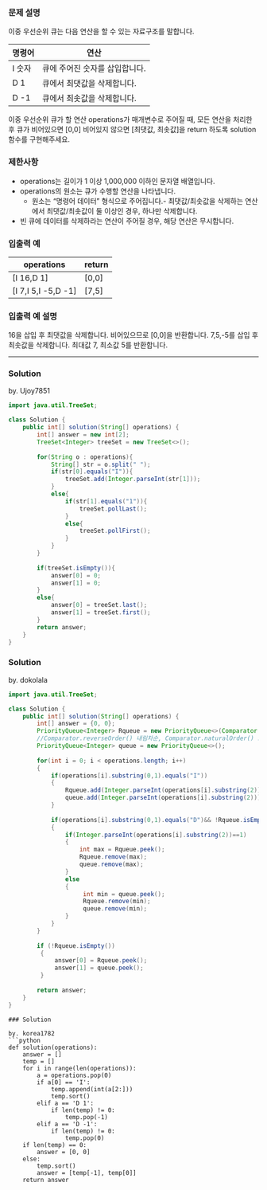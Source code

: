 ### 문제 설명
이중 우선순위 큐는 다음 연산을 할 수 있는 자료구조를 말합니다.

|명령어	|연산|
|--|--|
|I 숫자	|큐에 주어진 숫자를 삽입합니다.|
|D 1	|큐에서 최댓값을 삭제합니다.|
|D -1	|큐에서 최솟값을 삭제합니다.|

이중 우선순위 큐가 할 연산 operations가 매개변수로 주어질 때, 모든 연산을 처리한 후 큐가 비어있으면 [0,0] 비어있지 않으면 [최댓값, 최솟값]을 return 하도록 solution 함수를 구현해주세요.

### 제한사항
- operations는 길이가 1 이상 1,000,000 이하인 문자열 배열입니다.
- operations의 원소는 큐가 수행할 연산을 나타냅니다.
  - 원소는 “명령어 데이터” 형식으로 주어집니다.- 최댓값/최솟값을 삭제하는 연산에서 최댓값/최솟값이 둘 이상인 경우, 하나만 삭제합니다.
- 빈 큐에 데이터를 삭제하라는 연산이 주어질 경우, 해당 연산은 무시합니다.

### 입출력 예
|operations|	return|
|--|--|
|[I 16,D 1]|	[0,0]|
|[I 7,I 5,I -5,D -1]|	[7,5]|

### 입출력 예 설명
16을 삽입 후 최댓값을 삭제합니다. 비어있으므로 [0,0]을 반환합니다.
7,5,-5를 삽입 후 최솟값을 삭제합니다. 최대값 7, 최소값 5를 반환합니다.

---
### Solution

by. Ujoy7851
```java
import java.util.TreeSet;

class Solution {
    public int[] solution(String[] operations) {
        int[] answer = new int[2];
        TreeSet<Integer> treeSet = new TreeSet<>();
        
        for(String o : operations){
            String[] str = o.split(" ");
            if(str[0].equals("I")){
                treeSet.add(Integer.parseInt(str[1]));
            }
            else{
                if(str[1].equals("1")){
                    treeSet.pollLast();
                }
                else{
                    treeSet.pollFirst();
                }
            }
        }
        
        if(treeSet.isEmpty()){
            answer[0] = 0;
            answer[1] = 0;
        }
        else{
            answer[0] = treeSet.last();
            answer[1] = treeSet.first();
        }
        return answer;
    }
}
```
### Solution

by. dokolala
```java
import java.util.TreeSet;

class Solution {
    public int[] solution(String[] operations) {
	    int[] answer = {0, 0};
	    PriorityQueue<Integer> Rqueue = new PriorityQueue<>(Comparator.reverseOrder());
	    //Comparator.reverseOrder() 내림차순, Comparator.naturalOrder() 오름차순
	    PriorityQueue<Integer> queue = new PriorityQueue<>();
	    
	    for(int i = 0; i < operations.length; i++)
        {
        	if(operations[i].substring(0,1).equals("I")) 
        	{
        		Rqueue.add(Integer.parseInt(operations[i].substring(2)));
        		queue.add(Integer.parseInt(operations[i].substring(2)));
        	}
        	
        	if(operations[i].substring(0,1).equals("D")&& !Rqueue.isEmpty())
        	{
	        	if(Integer.parseInt(operations[i].substring(2))==1)
	        	{
	        		int max = Rqueue.peek();
	        		Rqueue.remove(max);
	        		queue.remove(max);
	        	}
	        	else
	        	{
	        		 int min = queue.peek();
	        		 Rqueue.remove(min);
	        		 queue.remove(min);
	        	}        
        	} 
        }
	    
	    if (!Rqueue.isEmpty())
		 { 
			 answer[0] = Rqueue.peek(); 
			 answer[1] = queue.peek(); 
		 }
	    
		return answer;
	}
}
```
```
### Solution

by. korea1782
```python
def solution(operations):
    answer = []
    temp = []
    for i in range(len(operations)):
        a = operations.pop(0)
        if a[0] == 'I':
            temp.append(int(a[2:]))
            temp.sort()
        elif a == 'D 1':
            if len(temp) != 0:
                temp.pop(-1)
        elif a == 'D -1':
            if len(temp) != 0:
                temp.pop(0)
    if len(temp) == 0:
        answer = [0, 0]
    else:
        temp.sort()
        answer = [temp[-1], temp[0]]
    return answer
```
